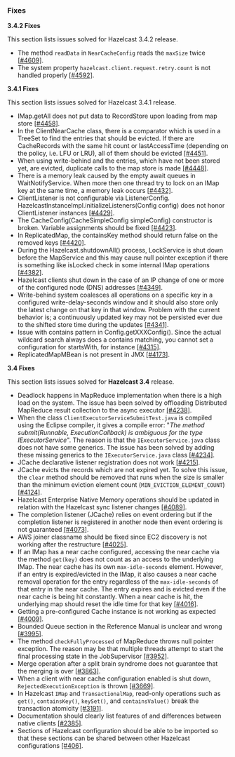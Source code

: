 
### Fixes


**3.4.2 Fixes**

This section lists issues solved for Hazelcast 3.4.2 release.

- The method `readData` in `NearCacheConfig` reads the `maxSize` twice [[#4609]](https://github.com/hazelcast/hazelcast/issues/4609).
- The system property `hazelcast.client.request.retry.count` is not handled properly [[#4592]](https://github.com/hazelcast/hazelcast/issues/4592).


**3.4.1 Fixes**

This section lists issues solved for Hazelcast 3.4.1 release.

- IMap.getAll does not put data to RecordStore upon loading from map store [[#4458]](https://github.com/hazelcast/hazelcast/issues/4458).
- In the ClientNearCache class, there is a comparator which is used in a TreeSet to find the entries that should be evicted. If there are CacheRecords with the same hit count or lastAccessTime (depending on the policy, i.e. LFU or LRU), all of them should be evicted [[#4451]](https://github.com/hazelcast/hazelcast/issues/4451).
- When using write-behind and the entries, which have not been stored yet, are evicted, duplicate calls to the map store is made [[#4448]](https://github.com/hazelcast/hazelcast/issues/4448).
- There is a memory leak caused by the empty await queues in WaitNotifyService. When more then one thread try to lock on an IMap key at the same time, a memory leak occurs [[#4432]](https://github.com/hazelcast/hazelcast/issues/4432).
- ClientListener is not configurable via ListenerConfig. HazelcastInstanceImpl.initializeListeners(Config config) does not honor ClientListener instances [[#4429]](https://github.com/hazelcast/hazelcast/issues/4429).
- The CacheConfig(CacheSimpleConfig simpleConfig) constructor is broken. Variable assignments should be fixed [[#4423]](https://github.com/hazelcast/hazelcast/issues/4423).
- In ReplicatedMap, the containsKey method should return false on the removed keys [[#4420]](https://github.com/hazelcast/hazelcast/issues/4420).
- During the Hazelcast.shutdownAll() process, LockService is shut down before the MapService and this may cause null pointer exception if there is something like isLocked check in some internal IMap operations [[#4382]](https://github.com/hazelcast/hazelcast/issues/4382).
- Hazelcast clients shut down in the case of an IP change of one or more of the configured node (DNS) addresses [[#4349]](https://github.com/hazelcast/hazelcast/issues/4349).
- Write-behind system coalesces all operations on a specific key in a configured write-delay-seconds window and it should also store only the latest change on that key in that window. Problem with the current behavior is; a continuously updated key may not be persisted ever due to the shifted store time during the updates [[#4341]](https://github.com/hazelcast/hazelcast/issues/4341).
- Issue with contains pattern in Config.getXXXConfig(). Since the actual wildcard search always does a contains matching, you cannot set a configuration for startsWith, for instance [[#4315]](https://github.com/hazelcast/hazelcast/issues/4315).
- ReplicatedMapMBean is not present in JMX [[#4173]](https://github.com/hazelcast/hazelcast/issues/4173).

**3.4 Fixes**

This section lists issues solved for **Hazelcast 3.4** release.

- Deadlock happens in MapReduce implementation when there is a high load on the system. The issue has been solved by offloading Distributed MapReduce result collection to the async executor [[#4238]](https://github.com/hazelcast/hazelcast/issues/4238).
- When the class `ClientExecutorServiceSubmitTest.java` is compiled using the Eclipse compiler, it gives a compile error: "*The method submit(Runnable, ExecutionCallback) is ambiguous for the type IExecutorService*". The reason is that the `IExecutorService.java` class does not have some generics. The issue has been solved by adding these missing generics to the `IExecutorService.java` class [[#4234]](https://github.com/hazelcast/hazelcast/issues/4234).
- JCache declarative listener registration does not work [[#4215]](https://github.com/hazelcast/hazelcast/issues/4215).
- JCache evicts the records which are not expired yet. To solve this issue, the `clear` method should be removed that runs when the size is smaller than the minimum eviction element count (`MIN_EVICTION_ELEMENT_COUNT`) [[#4124]](https://github.com/hazelcast/hazelcast/issues/4124).
- Hazelcast Enterprise Native Memory operations should be updated in relation with the Hazelcast sync listener changes [[#4089]](https://github.com/hazelcast/hazelcast/issues/4089).
- The completion listener (JCache) relies on event ordering but if the completion listener is registered in another node then event ordering is not guaranteed [[#4073]](https://github.com/hazelcast/hazelcast/issues/4073).
- AWS joiner classname should be fixed since EC2 discovery is not working after the restructure [[#4025]](https://github.com/hazelcast/hazelcast/issues/4025).
- If an IMap has a near cache configured, accessing the near cache via the method `get(key)` does not count as an access to the underlying IMap. The near cache has its own `max-idle-seconds` element. However, if an entry is expired/evicted in the IMap, it also causes a near cache removal operation for the entry regardless of the `max-idle-seconds` of that entry in the near cache. The entry expires and is evicted even if the near cache is being hit constantly. When a near cache is hit, the underlying map should reset the idle time for that key [[#4016]](https://github.com/hazelcast/hazelcast/issues/4016).
- Getting a pre-configured Cache instance is not working as expected [[#4009]](https://github.com/hazelcast/hazelcast/issues/4009).
- Bounded Queue section in the Reference Manual is unclear and wrong [[#3995]](https://github.com/hazelcast/hazelcast/issues/3995).
- The method `checkFullyProcessed` of MapReduce throws null pointer exception. The reason may be that multiple threads attempt to start the final processing state in the JobSupervisor [[#3952]](https://github.com/hazelcast/hazelcast/issues/3952).
- Merge operation after a split brain syndrome does not guarantee that the merging is over [[#3863]](https://github.com/hazelcast/hazelcast/issues/3863).
- When a client with near cache configuration enabled is shut down, `RejectedExecutionException` is thrown [[#3669]](https://github.com/hazelcast/hazelcast/issues/3669).
- In Hazelcast `IMap` and `TransactionalMap`, read-only operations such as `get()`, `containsKey()`, `keySet()`, and `containsValue()` break the transaction atomicity [[#3191]](https://github.com/hazelcast/hazelcast/issues/3191).
- Documentation should clearly list features of and differences between native clients [[#2385]](https://github.com/hazelcast/hazelcast/issues/2385).
- Sections of Hazelcast configuration should be able to be imported so that these sections can be shared between other Hazelcast configurations [[#406]](https://github.com/hazelcast/hazelcast/issues/406).